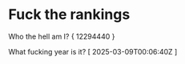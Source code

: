 # Fuck the rankings

Who the hell am I?
{ 12294440 }

What fucking year is it?
[ 2025-03-09T00:06:40Z ]
